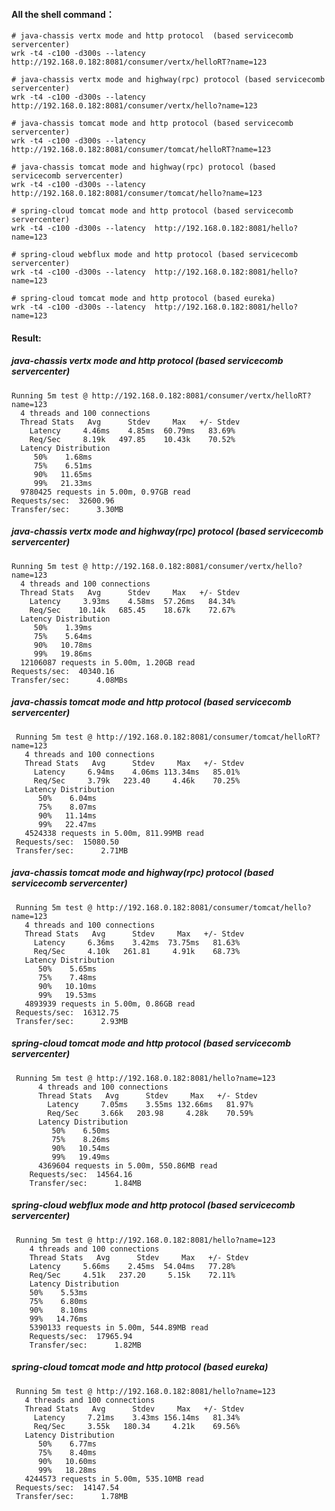 #### All the shell command：

```shell
# java-chassis vertx mode and http protocol  (based servicecomb servercenter)
wrk -t4 -c100 -d300s --latency  http://192.168.0.182:8081/consumer/vertx/helloRT?name=123

# java-chassis vertx mode and highway(rpc) protocol (based servicecomb servercenter)
wrk -t4 -c100 -d300s --latency  http://192.168.0.182:8081/consumer/vertx/hello?name=123

# java-chassis tomcat mode and http protocol (based servicecomb servercenter)
wrk -t4 -c100 -d300s --latency  http://192.168.0.182:8081/consumer/tomcat/helloRT?name=123

# java-chassis tomcat mode and highway(rpc) protocol (based servicecomb servercenter)
wrk -t4 -c100 -d300s --latency  http://192.168.0.182:8081/consumer/tomcat/hello?name=123

# spring-cloud tomcat mode and http protocol (based servicecomb servercenter)
wrk -t4 -c100 -d300s --latency  http://192.168.0.182:8081/hello?name=123

# spring-cloud webflux mode and http protocol (based servicecomb servercenter)
wrk -t4 -c100 -d300s --latency  http://192.168.0.182:8081/hello?name=123

# spring-cloud tomcat mode and http protocol (based eureka)
wrk -t4 -c100 -d300s --latency  http://192.168.0.182:8081/hello?name=123
```

#### Result:

 ##### java-chassis vertx mode and http protocol  (based servicecomb servercenter)

    Running 5m test @ http://192.168.0.182:8081/consumer/vertx/helloRT?name=123
      4 threads and 100 connections
      Thread Stats   Avg      Stdev     Max   +/- Stdev
        Latency     4.46ms    4.85ms  60.79ms   83.69%
        Req/Sec     8.19k   497.85    10.43k    70.52%
      Latency Distribution
         50%    1.68ms
         75%    6.51ms
         90%   11.65ms
         99%   21.33ms
      9780425 requests in 5.00m, 0.97GB read
    Requests/sec:  32600.96
    Transfer/sec:      3.30MB



 ##### java-chassis vertx mode and highway(rpc) protocol (based servicecomb servercenter)
 
    Running 5m test @ http://192.168.0.182:8081/consumer/vertx/hello?name=123
      4 threads and 100 connections
      Thread Stats   Avg      Stdev     Max   +/- Stdev
        Latency     3.93ms    4.58ms  57.26ms   84.34%
        Req/Sec    10.14k   685.45    18.67k    72.67%
      Latency Distribution
         50%    1.39ms
         75%    5.64ms
         90%   10.78ms
         99%   19.86ms
      12106087 requests in 5.00m, 1.20GB read
    Requests/sec:  40340.16
    Transfer/sec:      4.08MBs
     
 
 ##### java-chassis tomcat mode and http protocol (based servicecomb servercenter)
 
     Running 5m test @ http://192.168.0.182:8081/consumer/tomcat/helloRT?name=123
       4 threads and 100 connections
       Thread Stats   Avg      Stdev     Max   +/- Stdev
         Latency     6.94ms    4.06ms 113.34ms   85.01%
         Req/Sec     3.79k   223.40     4.46k    70.25%
       Latency Distribution
          50%    6.04ms
          75%    8.07ms
          90%   11.14ms
          99%   22.47ms
       4524338 requests in 5.00m, 811.99MB read
     Requests/sec:  15080.50
     Transfer/sec:      2.71MB

 
 ##### java-chassis tomcat mode and highway(rpc) protocol (based servicecomb servercenter)
 
     Running 5m test @ http://192.168.0.182:8081/consumer/tomcat/hello?name=123
       4 threads and 100 connections
       Thread Stats   Avg      Stdev     Max   +/- Stdev
         Latency     6.36ms    3.42ms  73.75ms   81.63%
         Req/Sec     4.10k   261.81     4.91k    68.73%
       Latency Distribution
          50%    5.65ms
          75%    7.48ms
          90%   10.10ms
          99%   19.53ms
       4893939 requests in 5.00m, 0.86GB read
     Requests/sec:  16312.75
     Transfer/sec:      2.93MB

 ##### spring-cloud tomcat mode and http protocol (based servicecomb servercenter)
 
     Running 5m test @ http://192.168.0.182:8081/hello?name=123
          4 threads and 100 connections
          Thread Stats   Avg      Stdev     Max   +/- Stdev
            Latency     7.05ms    3.55ms 132.66ms   81.97%
            Req/Sec     3.66k   203.98     4.28k    70.59%
          Latency Distribution
             50%    6.50ms
             75%    8.26ms
             90%   10.54ms
             99%   19.49ms
          4369604 requests in 5.00m, 550.86MB read
        Requests/sec:  14564.16
        Transfer/sec:      1.84MB

 
 ##### spring-cloud webflux mode and http protocol (based servicecomb servercenter)
 
     Running 5m test @ http://192.168.0.182:8081/hello?name=123
        4 threads and 100 connections
        Thread Stats   Avg      Stdev     Max   +/- Stdev
        Latency     5.66ms    2.45ms  54.04ms   77.28%
        Req/Sec     4.51k   237.20     5.15k    72.11%
        Latency Distribution
        50%    5.53ms
        75%    6.80ms
        90%    8.10ms
        99%   14.76ms
        5390133 requests in 5.00m, 544.89MB read
        Requests/sec:  17965.94
        Transfer/sec:      1.82MB
 
 ##### spring-cloud tomcat mode and http protocol (based eureka)
 
     Running 5m test @ http://192.168.0.182:8081/hello?name=123
       4 threads and 100 connections
       Thread Stats   Avg      Stdev     Max   +/- Stdev
         Latency     7.21ms    3.43ms 156.14ms   81.34%
         Req/Sec     3.55k   180.34     4.21k    69.56%
       Latency Distribution
          50%    6.77ms
          75%    8.40ms
          90%   10.60ms
          99%   18.28ms
       4244573 requests in 5.00m, 535.10MB read
     Requests/sec:  14147.54
     Transfer/sec:      1.78MB
